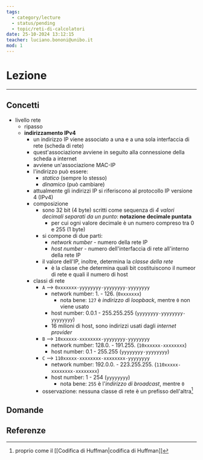 ```yaml
---
tags:
  - category/lecture
  - status/pending
  - topic/reti-di-calcolatori
date: 25-10-2024 13:12:15
teacher: luciano.bononi@unibo.it
mod: 1
---
```

# Lezione
---
## Concetti
- livello rete
	- ripasso
	- **indirizzamento IPv4**
		- un indirizzo IP viene associato a una e a una sola interfaccia di rete (scheda di rete)
		- quest'associazione avviene in seguito alla connessione della scheda a internet
		- avviene un'associazione MAC-IP
		- l'indirizzo può essere:
			- _statico_ (sempre lo stesso)
			- _dinamico_ (può cambiare)
		- attualmente gli indirizzi IP si riferiscono al protocollo IP versione 4 (IPv4)
		- composizione
			- sono 32 bit (4 byte) scritti come sequenza di _4 valori decimali separati da un punto_: **notazione decimale puntata**
				- per cui ogni valore decimale è un numero compreso tra 0 e 255 (1 byte)
			- si compone di due parti:
				- _network number_ - numero della rete IP
				- _host number_ - numero dell'interfaccia di rete all'interno della rete IP
			- il valore dell'IP, inoltre, determina la _classe della rete_
				- è la classe che determina quali bit costituiscono il numeor di rete e quali il numero di host
		- classi di rete
			- `A` --> `0xxxxxxx-yyyyyyyy-yyyyyyyy-yyyyyyyy`
				- network number: 1. - 126. (`0xxxxxxx`)
					- nota bene: `127` è _indirizzo di loopback_, mentre `0` non viene usato
				- host number: 0.0.1 - 255.255.255 (`yyyyyyyy-yyyyyyyy-yyyyyyyy`)
				- 16 milioni di host, sono indirizzi usati dagli _internet provider_
			- `B` --> `10xxxxxx-xxxxxxxx-yyyyyyyy-yyyyyyyy`
				- network number: 128.0. - 191.255. (`10xxxxxx-xxxxxxxx`)
				- host number: 0.1 - 255.255 (`yyyyyyyy-yyyyyyyy`)
			- `C` --> `110xxxxx-xxxxxxxx-xxxxxxxx-yyyyyyyy`
				- network number: 192.0.0. - 223.255.255. (`110xxxxx-xxxxxxxx-xxxxxxxx`)
				- host number: 1 - 254 (`yyyyyyyy`)
					- nota bene: `255` è l'_indirizzo di broadcast_, mentre `0`
			- osservazione: nessuna classe di rete è un prefisso dell'altra[^1]

## Domande

## Referenze
[^1]: proprio come il [[Codifica di Huffman|codifica di Huffman]]